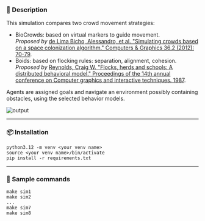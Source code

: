 ### 🧠 Description

This simulation compares two crowd movement strategies:

- BioCrowds: based on virtual markers to guide movement. <br> _Proposed by_ [de Lima Bicho, Alessandro, et al. "Simulating crowds based on a space colonization algorithm." Computers & Graphics 36.2 (2012): 70-79](https://www.sciencedirect.com/science/article/abs/pii/S0097849311001713).
- Boids: based on flocking rules: separation, alignment, cohesion. <br> _Proposed by_ [Reynolds, Craig W. "Flocks, herds and schools: A distributed behavioral model." Proceedings of the 14th annual conference on Computer graphics and interactive techniques. 1987](https://dl.acm.org/doi/pdf/10.1145/37401.37406).

Agents are assigned goals and navigate an environment possibly containing obstacles, using the selected behavior models.

![output](https://github.com/user-attachments/assets/52f42061-1ea0-4dce-8714-d5ccd0bca636)

---

### 📦 Installation

```
python3.12 -m venv <your venv name>
source <your venv name>/bin/activate
pip install -r requirements.txt
```

---

### 🧪 Sample commands

```
make sim1
make sim2
...
make sim7
make sim8
```

